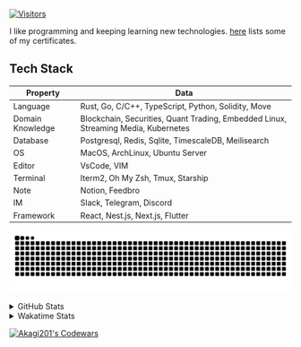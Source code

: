 <!-- markdownlint-disable MD041 MD010 MD033 -->
[![Visitors](https://api.visitorbadge.io/api/daily?path=Akagi201%2FAkagi201&label=Visitors%20Today&countColor=%2337d67a)](https://visitorbadge.io/status?path=Akagi201%2FAkagi201)

I like programming and keeping learning new technologies. [here](https://github.com/Akagi201/blockchain) lists some of my certificates.

## Tech Stack

| Property         	| Data                                                                               	|
|------------------	|------------------------------------------------------------------------------------	|
| Language         	| Rust, Go, C/C++, TypeScript, Python, Solidity, Move                                 |
| Domain Knowledge 	| Blockchain, Securities, Quant Trading, Embedded Linux, Streaming Media, Kubernetes 	|
| Database         	| Postgresql, Redis, Sqlite, TimescaleDB, Meilisearch                                 |
| OS               	| MacOS, ArchLinux, Ubuntu Server                                                     |
| Editor           	| VsCode, VIM                                                                        	|
| Terminal          | Iterm2, Oh My Zsh, Tmux, Starship                                                   |
| Note             	| Notion, Feedbro                                                                    	|
| IM               	| Slack, Telegram, Discord                                                            |
| Framework         | React, Nest.js, Next.js, Flutter                                                   	|

[![github contribution grid snake animation](https://raw.githubusercontent.com/Akagi201/Akagi201/output/github-contribution-grid-snake.svg#gh-light-mode-only)](https://github.com/Akagi201)

<details>
<summary>GitHub Stats</summary>
  <a href="https://github.com/Akagi201"><img alt="Profile Detail" src="https://raw.githubusercontent.com/Akagi201/Akagi201/master/profile-summary-card-output/dracula/0-profile-details.svg" /></a>
  <a href="https://github.com/Akagi201"><img alt="Github Stats" src="https://raw.githubusercontent.com/Akagi201/Akagi201/master/profile-summary-card-output/dracula/3-stats.svg" /></a>
  <a href="https://github.com/Akagi201"><img alt="Lang By Commits" src="https://raw.githubusercontent.com/Akagi201/Akagi201/master/profile-summary-card-output/dracula/2-most-commit-language.svg" /></a>
</details>

<details>
<summary>Wakatime Stats</summary>
<br>

<!--START_SECTION:waka-->
![Code Time](http://img.shields.io/badge/Code%20Time-667%20hrs%2010%20mins-blue)

**I'm a Night 🦉** 

```text
🌞 Morning    27 commits     █░░░░░░░░░░░░░░░░░░░░░░░░   7.11% 
🌆 Daytime    101 commits    ██████░░░░░░░░░░░░░░░░░░░   26.58% 
🌃 Evening    172 commits    ███████████░░░░░░░░░░░░░░   45.26% 
🌙 Night      80 commits     █████░░░░░░░░░░░░░░░░░░░░   21.05%

```
📅 **I'm Most Productive on Tuesday** 

```text
Monday       55 commits     ███░░░░░░░░░░░░░░░░░░░░░░   14.47% 
Tuesday      73 commits     ████░░░░░░░░░░░░░░░░░░░░░   19.21% 
Wednesday    43 commits     ██░░░░░░░░░░░░░░░░░░░░░░░   11.32% 
Thursday     48 commits     ███░░░░░░░░░░░░░░░░░░░░░░   12.63% 
Friday       64 commits     ████░░░░░░░░░░░░░░░░░░░░░   16.84% 
Saturday     52 commits     ███░░░░░░░░░░░░░░░░░░░░░░   13.68% 
Sunday       45 commits     ███░░░░░░░░░░░░░░░░░░░░░░   11.84%

```


📊 **This Week I Spent My Time On** 

```text
⌚︎ Time Zone: Asia/Shanghai

💬 Programming Languages: 
sh                       3 hrs 44 mins       █████████████████░░░░░░░░   68.22% 
Rust                     58 mins             ████░░░░░░░░░░░░░░░░░░░░░   17.65% 
YAML                     18 mins             █░░░░░░░░░░░░░░░░░░░░░░░░   5.62% 
TOML                     10 mins             ░░░░░░░░░░░░░░░░░░░░░░░░░   3.31% 
Markdown                 4 mins              ░░░░░░░░░░░░░░░░░░░░░░░░░   1.49%

🔥 Editors: 
Zsh                      3 hrs 44 mins       █████████████████░░░░░░░░   68.22% 
VS Code                  1 hr 44 mins        ████████░░░░░░░░░░░░░░░░░   31.78%

💻 Operating System: 
Mac                      3 hrs 1 min         █████████████░░░░░░░░░░░░   55.13% 
Linux                    2 hrs 27 mins       ███████████░░░░░░░░░░░░░░   44.87%

```

**I Mostly Code in Go** 

```text
Go                       34 repos            ██████████░░░░░░░░░░░░░░░   41.98% 
Rust                     18 repos            █████░░░░░░░░░░░░░░░░░░░░   22.22% 
TypeScript               11 repos            ███░░░░░░░░░░░░░░░░░░░░░░   13.58% 
JavaScript               7 repos             ██░░░░░░░░░░░░░░░░░░░░░░░   8.64% 
Python                   2 repos             ░░░░░░░░░░░░░░░░░░░░░░░░░   2.47%

```



 Last Updated on 03/02/2023 15:34:41 UTC
<!--END_SECTION:waka-->

</details>

<a href="https://www.codewars.com/users/Akagi201"><img alt="Akagi201's Codewars" src="https://www.codewars.com/users/Akagi201/badges/small"></a>
